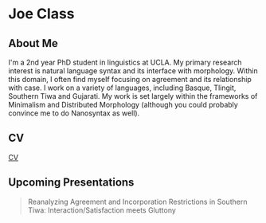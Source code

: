 # Joe Class
## About Me
I'm a 2nd year PhD student in linguistics at UCLA. My primary research interest is natural language syntax and its interface with morphology. Within this domain, I often find myself focusing on agreement and its relationship with case. I work on a variety of languages, including Basque, Tlingit, Southern Tiwa and Gujarati. My work is set largely within the frameworks of Minimalism and Distributed Morphology (although you could probably convince me to do Nanosyntax as well).
## CV
[CV](https://joeclass22.github.io/joeclasscv.pdf)
## Upcoming Presentations
> Reanalyzing Agreement and Incorporation Restrictions in Southern Tiwa: Interaction/Satisfaction meets Gluttony
